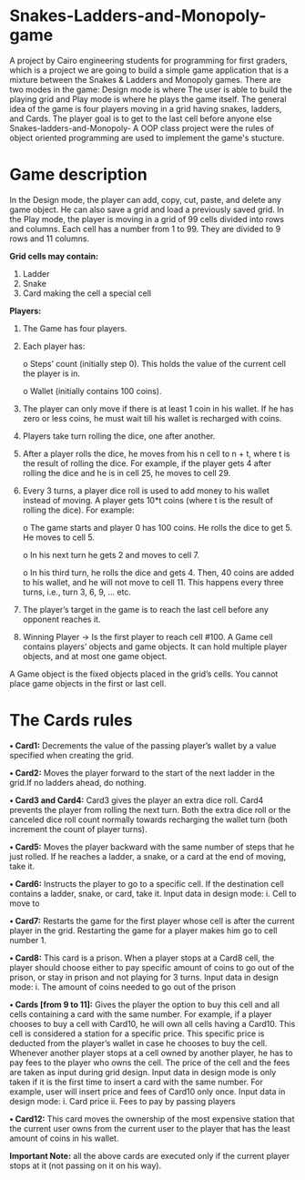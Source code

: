 # Snakes-Ladders-and-Monopoly-game
A project by Cairo engineering students for programming for first graders, which is a project we are going to build a simple game application that is a mixture between the Snakes &amp; Ladders and Monopoly games. There are two modes in the game: Design mode is where The user is able to build the playing grid and Play mode is where he plays the game itself. The general idea of the game is four players moving in a grid having snakes, ladders, and Cards. The player goal is to get to the last cell before anyone else
Snakes-ladders-and-Monopoly-
A OOP class project were the rules of object oriented programming are used to implement the game's stucture.

# Game description
In the Design mode, the player can add, copy, cut, paste, and delete any game object. He
can also save a grid and load a previously saved grid.
In the Play mode, the player is moving in a grid of 99 cells divided into rows and columns.
Each cell has a number from 1 to 99. They are divided to 9 rows and 11 columns.

**Grid cells may contain:**
1. Ladder
2. Snake
3. Card making the cell a special cell

**Players:**
1. The Game has four players.
2. Each player has:

	  o Steps’ count (initially step 0). This holds the value of the current cell the player is in.
			
 	 o Wallet (initially contains 100 coins).
			
3. The player can only move if there is at least 1 coin in his wallet. If he has zero
or less coins, he must wait till his wallet is recharged with coins.
4. Players take turn rolling the dice, one after another.
5. After a player rolls the dice, he moves from his n cell to n + t, where t is the result of rolling
the dice. For example, if the player gets 4 after rolling the dice and he is in cell 25, he
moves to cell 29.
6. Every 3 turns, a player dice roll is used to add money to his wallet instead of moving. A
player gets 10*t coins (where t is the result of rolling the dice). For example:

	  o The game starts and player 0 has 100 coins. He rolls the dice to get 5. He moves
to cell 5.

	  o In his next turn he gets 2 and moves to cell 7.

	  o In his third turn, he rolls the dice and gets 4. Then, 40 coins are added to his wallet,
and he will not move to cell 11. This happens every three turns, i.e., turn 3, 6, 9,
… etc.
7. The player’s target in the game is to reach the last cell before any opponent reaches it.
8. Winning Player → Is the first player to reach cell #100.
A Game cell contains players’ objects and game objects. It can hold multiple player objects, and at
most one game object.

A Game object is the fixed objects placed in the grid’s cells.
You cannot place game objects in the first or last cell.

# The Cards rules
**• Card1:**
Decrements the value of the passing player’s wallet by a value specified when creating
the grid.

**• Card2:**
 Moves the player forward to the start of the next ladder in the grid.If no ladders ahead, do nothing.
 
**• Card3 and Card4:**
Card3 gives the player an extra dice roll.
Card4 prevents the player from rolling the next turn. Both the extra dice roll or the canceled dice roll count normally towards recharging the
wallet turn (both increment the count of player turns).

**• Card5:**
Moves the player backward with the same number of steps that he just rolled.
If he reaches a ladder, a snake, or a card at the end of moving, take it.

**• Card6:**
 Instructs the player to go to a specific cell.
 If the destination cell contains a ladder, snake, or card, take it.
 Input data in design mode:
i. Cell to move to

**• Card7:**
Restarts the game for the first player whose cell is after the current player in the grid.
 Restarting the game for a player makes him go to cell number 1.
 
**• Card8:**
This card is a prison. When a player stops at a Card8 cell, the player should choose either to pay specific
amount of coins to go out of the prison, or stay in prison and not playing for 3 turns.
Input data in design mode:
i. The amount of coins needed to go out of the prison

**• Cards [from 9 to 11]:**
Gives the player the option to buy this cell and all cells containing a card with the same
number. For example, if a player chooses to buy a cell with Card10, he will own all cells
having a Card10.
This cell is considered a station for a specific price.
This specific price is deducted from the player’s wallet in case he chooses to buy the cell.
Whenever another player stops at a cell owned by another player, he has to pay fees to
the player who owns the cell.
 The price of the cell and the fees are taken as input during grid design.
 Input data in design mode is only taken if it is the first time to insert a card with the same
number. For example, user will insert price and fees of Card10 only once.
 Input data in design mode:
i. Card price
ii. Fees to pay by passing players

**• Card12:**
This card moves the ownership of the most expensive station that the current user owns
from the current user to the player that has the least amount of coins in his wallet.


**Important Note:** all the above cards are executed only if the current player stops at it (not passing
on it on his way).

